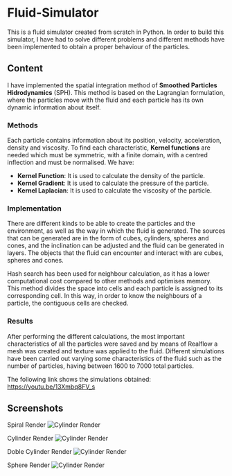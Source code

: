 # Fluid-Simulator

This is a fluid simulator created from scratch in Python. In order to build this simulator, I have had to solve different problems and different methods have been implemented to obtain a proper behaviour of the particles.

## Content

I have implemented the spatial integration method of <b>Smoothed Particles Hidrodynamics</b> (SPH). This method is based on the Lagrangian formulation, where the particles move with the fluid and each particle has its own dynamic information about itself.

### Methods

Each particle contains information about its position, velocity, acceleration, density and viscosity. To find each characteristic, <b>Kernel functions</b> are needed which must be symmetric, with a finite domain, with a centred inflection and must be normalised. We have: 

- <b>Kernel Function</b>: It is used to calculate the density of the particle.
- <b>Kernel Gradient</b>: It is used to calculate the pressure of the particle.
- <b>Kernel Laplacian</b>: It is used to calculate the viscosity of the particle.

### Implementation

There are different kinds to be able to create the particles and the environment, as well as the way in which the fluid is generated. The sources that can be generated are in the form of cubes, cylinders, spheres and cones, and the inclination can be adjusted and the fluid can be generated in layers. The objects that the fluid can encounter and interact with are cubes, spheres and cones.

Hash search has been used for neighbour calculation, as it has a lower computational cost compared to other methods and optimises memory. This method divides the space into cells and each particle is assigned to its corresponding cell. In this way, in order to know the neighbours of a particle, the contiguous cells are checked.

### Results

After performing the different calculations, the most important characteristics of all the particles were saved and by means of Realflow a mesh was created and texture was applied to the fluid. Different simulations have been carried out varying some characteristics of the fluid such as the number of particles, having between 1600 to 7000 total particles.

The following link shows the simulations obtained: https://youtu.be/13Xmbq8FV_s

## Screenshots

Spiral Render
![Cylinder Render](https://github.com/BorjaSBON/Fluid-Simulator/blob/main/Screenshots/Render%20Spiral.png?raw=true)

Cylinder Render
![Cylinder Render](https://github.com/BorjaSBON/Fluid-Simulator/blob/main/Screenshots/Render%20Cylinder.png?raw=true)

Doble Cylinder Render
![Cylinder Render](https://github.com/BorjaSBON/Fluid-Simulator/blob/main/Screenshots/Render%202%20Cylinder.png?raw=true)

Sphere Render
![Cylinder Render](https://github.com/BorjaSBON/Fluid-Simulator/blob/main/Screenshots/Render%20Sphere.png?raw=true)

